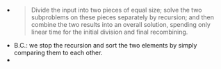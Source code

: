 -
  > Divide the input into two pieces of equal size; solve the two subproblems on these pieces separately by recursion; and then combine the two results into an overall solution, spending only linear time for the initial division and final recombining.
- B.C.: we stop the recursion and sort the two elements by simply comparing them to each other.
-